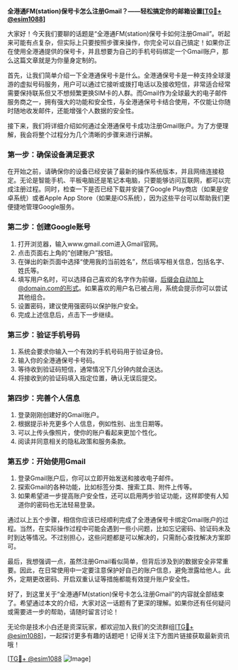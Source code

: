 **全港通FM(station)保号卡怎么注册Gmail？——轻松搞定你的邮箱设置[[TG💪+ @esim1088](https://t.me/s/esim1088)]**

大家好！今天我们要聊的话题是“全港通FM(station)保号卡如何注册Gmail”。听起来可能有点复杂，但实际上只要按照步骤来操作，你完全可以自己搞定！如果你正在使用全港通提供的保号卡，并且想要为自己的手机号码绑定一个Gmail账户，那么这篇文章就是为你量身定制的。

首先，让我们简单介绍一下全港通保号卡是什么。全港通保号卡是一种支持全球漫游的虚拟号码服务，用户可以通过它接听或拨打电话以及接收短信，非常适合经常需要保持联系但又不想频繁更换SIM卡的人群。而Gmail作为全球最大的电子邮件服务商之一，拥有强大的功能和安全性，与全港通保号卡结合使用，不仅能让你随时随地收发邮件，还能增强个人数据的安全性。

接下来，我们将详细介绍如何通过全港通保号卡成功注册Gmail账户。为了方便理解，我会将整个过程分为几个清晰的步骤来进行讲解。

### 第一步：确保设备满足要求

在开始之前，请确保你的设备已经安装了最新的操作系统版本，并且网络连接稳定。无论是智能手机、平板电脑还是笔记本电脑，只要能够访问互联网，都可以完成注册过程。同时，检查一下是否已经下载并安装了Google Play商店（如果是安卓系统）或者Apple App Store（如果是iOS系统），因为这些平台可以帮助我们更便捷地管理Google服务。

### 第二步：创建Google账号

1. 打开浏览器，输入www.gmail.com进入Gmail官网。
2. 点击页面右上角的“创建账户”按钮。
3. 在弹出的新页面中选择“使用我的当前姓名”，然后填写相关信息，包括名字、姓氏等。
4. 填写用户名时，可以选择自己喜欢的名字作为前缀，后缀会自动加上@domain.com的形式。如果喜欢的用户名已被占用，系统会提示你可以尝试其他组合。
5. 设置密码，建议使用强密码以保护账户安全。
6. 完成上述信息后，点击下一步继续。

### 第三步：验证手机号码

1. 系统会要求你输入一个有效的手机号码用于验证身份。
2. 输入你的全港通保号卡号码。
3. 等待收到验证码短信，通常情况下几分钟内就会送达。
4. 将接收到的验证码填入指定位置，确认无误后提交。

### 第四步：完善个人信息

1. 登录刚刚创建好的Gmail账户。
2. 根据提示补充更多个人信息，例如性别、出生日期等。
3. 可以上传头像照片，使你的账户看起来更加个性化。
4. 阅读并同意相关的隐私政策和服务条款。

### 第五步：开始使用Gmail

1. 登录Gmail账户后，你可以立即开始发送和接收电子邮件。
2. 探索Gmail的各种功能，比如标签分类、搜索工具、附件上传等。
3. 如果希望进一步提高账户安全性，还可以启用两步验证功能，这样即使有人知道你的密码也无法轻易登录。

通过以上五个步骤，相信你应该已经顺利完成了全港通保号卡绑定Gmail账户的过程。当然，在实际操作过程中可能会遇到一些小问题，比如忘记密码、验证码未及时到达等情况。不过别担心，这些问题都是可以解决的，只需耐心查找解决方案即可。

最后，我想强调一点，虽然注册Gmail看似简单，但背后涉及到的数据安全非常重要。因此，在日常使用中一定要注意保护好自己的账户信息，避免泄露给他人。此外，定期更改密码、开启双重认证等措施都能有效提升账户安全性。

好了，到这里关于“全港通FM(station)保号卡怎么注册Gmail”的内容就全部结束了。希望通过本文的介绍，大家对这一话题有了更深的理解。如果你还有任何疑问或需要进一步的帮助，请随时留言讨论！

无论你是技术小白还是资深玩家，都欢迎加入我们的交流群组[[TG💪+ @esim1088](https://t.me/s/esim1088)]，一起探讨更多有趣的话题吧！记得关注下方图片链接获取最新资讯哦！

[[TG💪+ @esim1088](https://t.me/s/esim1088) ![Image](https://i.postimg.cc/4NQfJmqS/Snipaste-2025-05-13-00-14-12.png)]